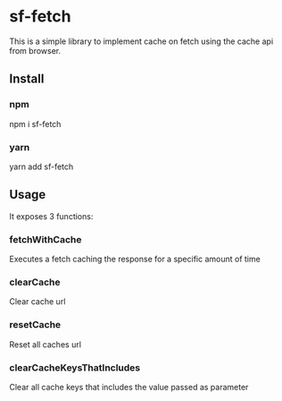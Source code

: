 # sf-fetch

This is a simple library to implement cache on fetch using the cache api from browser.

## Install

### npm
npm i sf-fetch

### yarn
yarn add sf-fetch

## Usage

It exposes 3 functions:

### fetchWithCache
Executes a fetch caching the response for a specific amount of time

### clearCache
Clear cache url

### resetCache
Reset all caches url

### clearCacheKeysThatIncludes
Clear all cache keys that includes the value passed as parameter